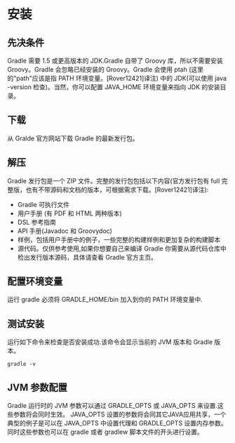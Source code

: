 # 安装

## 先决条件

Gradle 需要 1.5 或更高版本的 JDK.Gradle 自带了 Groovy 库，所以不需要安装 Groovy。Gradle 会忽略已经安装的 Groovy。Gradle 会使用 ptah (这里的"path"应该是指 PATH 环境变量。[Rover12421]译注) 中的 JDK(可以使用 java -version 检查)。当然，你可以配置 JAVA_HOME 环境变量来指向 JDK 的安装目录。 

## 下载

从 Gralde 官方网站下载 Gradle 的最新发行包。

## 解压

Gradle 发行包是一个 ZIP 文件。完整的发行包包括以下内容(官方发行包有 full 完整版，也有不带源码和文档的版本，可根据需求下载。[Rover12421]译注):


- Gradle 可执行文件
- 用户手册 (有 PDF 和 HTML 两种版本)
- DSL 参考指南
- API 手册(Javadoc 和 Groovydoc)
- 样例，包括用户手册中的例子，一些完整的构建样例和更加复杂的构建脚本 
- 源代码。仅供参考使用,如果你想要自己来编译 Gradle 你需要从源代码仓库中检出发行版本源码，具体请查看 Gradle 官方主页。

## 配置环境变量

运行 gradle 必须将 GRADLE_HOME/bin 加入到你的 PATH 环境变量中.

## 测试安装

运行如下命令来检查是否安装成功.该命令会显示当前的 JVM 版本和 Gradle 版本。

```
gradle -v 
```

## JVM 参数配置

Gradle 运行时的 JVM 参数可以通过 GRADLE_OPTS 或 JAVA_OPTS 来设置.这些参数将会同时生效。 JAVA_OPTS 设置的参数将会同其它JAVA应用共享，一个典型的例子是可以在 JAVA_OPTS 中设置代理和 GRADLE_OPTS 设置内存参数。同时这些参数也可以在 gradle 或者 gradlew 脚本文件的开头进行设置。